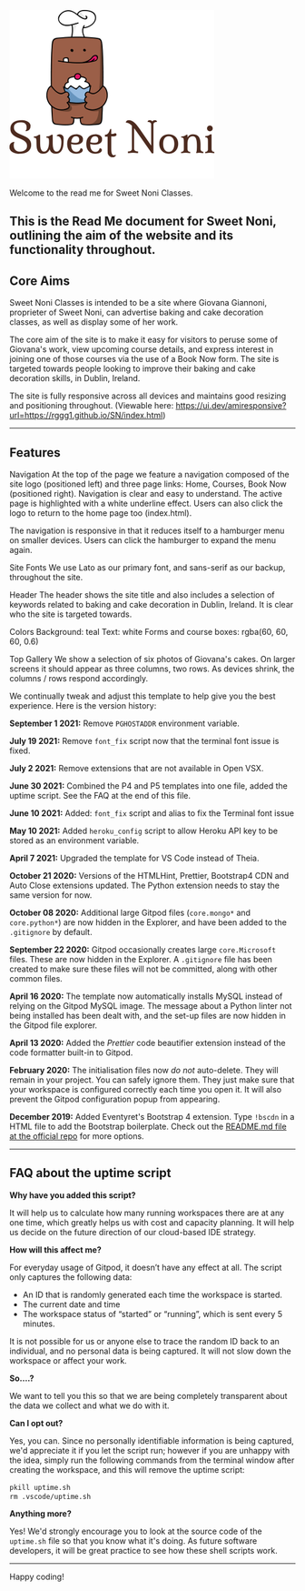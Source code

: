 ![Sweet Noni Logo](/assets/images/logosweetnoni.png)

Welcome to the read me for Sweet Noni Classes.

This is the Read Me document for Sweet Noni, outlining the aim of the website and its functionality throughout.
------
## Core Aims

Sweet Noni Classes is intended to be a site where Giovana Giannoni, proprieter of Sweet Noni, can advertise baking and cake decoration classes, as well as display some of her work.

The core aim of the site is to make it easy for visitors to peruse some of Giovana's work, view upcoming course details, and express interest in joining one of those courses via the use of a Book Now form. The site is targeted towards people looking to improve their baking and cake decoration skills, in Dublin, Ireland.

The site is fully responsive across all devices and maintains good resizing and positioning throughout. (Viewable here: https://ui.dev/amiresponsive?url=https://rggg1.github.io/SN/index.html)


------
## Features

Navigation
At the top of the page we feature a navigation composed of the site logo (positioned left) and three page links: Home, Courses, Book Now (positioned right). Navigation is clear and easy to understand. The active page is highlighted with a white underline effect. Users can also click the logo to return to the home page too (index.html).

The navigation is responsive in that it reduces itself to a hamburger menu on smaller devices. Users can click the hamburger to expand the menu again.


Site Fonts
We use Lato as our primary font, and sans-serif as our backup, throughout the site.

Header
The header shows the site title and also includes a selection of keywords related to baking and cake decoration in Dublin, Ireland. It is clear who the site is targeted towards.

Colors
Background: teal
Text: white
Forms and course boxes: rgba(60, 60, 60, 0.6)

Top Gallery
We show a selection of six photos of Giovana's cakes. On larger screens it should appear as three columns, two rows. As devices shrink, the columns / rows respond accordingly.





We continually tweak and adjust this template to help give you the best experience. Here is the version history:

**September 1 2021:** Remove `PGHOSTADDR` environment variable.

**July 19 2021:** Remove `font_fix` script now that the terminal font issue is fixed.

**July 2 2021:** Remove extensions that are not available in Open VSX.

**June 30 2021:** Combined the P4 and P5 templates into one file, added the uptime script. See the FAQ at the end of this file.

**June 10 2021:** Added: `font_fix` script and alias to fix the Terminal font issue

**May 10 2021:** Added `heroku_config` script to allow Heroku API key to be stored as an environment variable.

**April 7 2021:** Upgraded the template for VS Code instead of Theia.

**October 21 2020:** Versions of the HTMLHint, Prettier, Bootstrap4 CDN and Auto Close extensions updated. The Python extension needs to stay the same version for now.

**October 08 2020:** Additional large Gitpod files (`core.mongo*` and `core.python*`) are now hidden in the Explorer, and have been added to the `.gitignore` by default.

**September 22 2020:** Gitpod occasionally creates large `core.Microsoft` files. These are now hidden in the Explorer. A `.gitignore` file has been created to make sure these files will not be committed, along with other common files.

**April 16 2020:** The template now automatically installs MySQL instead of relying on the Gitpod MySQL image. The message about a Python linter not being installed has been dealt with, and the set-up files are now hidden in the Gitpod file explorer.

**April 13 2020:** Added the _Prettier_ code beautifier extension instead of the code formatter built-in to Gitpod.

**February 2020:** The initialisation files now _do not_ auto-delete. They will remain in your project. You can safely ignore them. They just make sure that your workspace is configured correctly each time you open it. It will also prevent the Gitpod configuration popup from appearing.

**December 2019:** Added Eventyret's Bootstrap 4 extension. Type `!bscdn` in a HTML file to add the Bootstrap boilerplate. Check out the <a href="https://github.com/Eventyret/vscode-bcdn" target="_blank">README.md file at the official repo</a> for more options.

------

## FAQ about the uptime script

**Why have you added this script?**

It will help us to calculate how many running workspaces there are at any one time, which greatly helps us with cost and capacity planning. It will help us decide on the future direction of our cloud-based IDE strategy.

**How will this affect me?**

For everyday usage of Gitpod, it doesn’t have any effect at all. The script only captures the following data:

- An ID that is randomly generated each time the workspace is started.
- The current date and time
- The workspace status of “started” or “running”, which is sent every 5 minutes.

It is not possible for us or anyone else to trace the random ID back to an individual, and no personal data is being captured. It will not slow down the workspace or affect your work.

**So….?**

We want to tell you this so that we are being completely transparent about the data we collect and what we do with it.

**Can I opt out?**

Yes, you can. Since no personally identifiable information is being captured, we'd appreciate it if you let the script run; however if you are unhappy with the idea, simply run the following commands from the terminal window after creating the workspace, and this will remove the uptime script:

```
pkill uptime.sh
rm .vscode/uptime.sh
```

**Anything more?**

Yes! We'd strongly encourage you to look at the source code of the `uptime.sh` file so that you know what it's doing. As future software developers, it will be great practice to see how these shell scripts work.

---

Happy coding!
